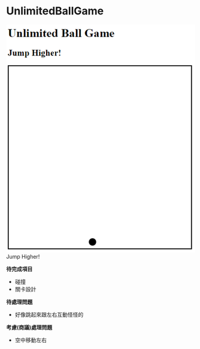 # UnlimitedBallGame

![Alt text](/img/init.png)
Jump Higher!

**待完成項目**
- 碰撞
- 關卡設計

**待處理問題**
- 好像跳起來跟左右互動怪怪的

**考慮(商議)處理問題**
- 空中移動左右